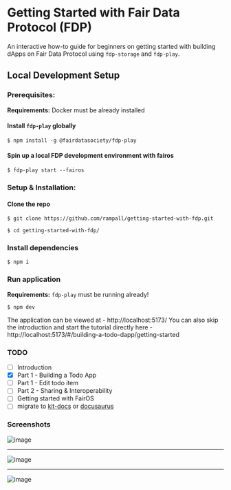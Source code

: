 # Getting Started with Fair Data Protocol (FDP)

An interactive how-to guide for beginners on getting started with building dApps on Fair Data Protocol using `fdp-storage` and `fdp-play`.

## Local Development Setup

### Prerequisites:

**Requirements:** Docker must be already installed

#### Install `fdp-play` globally
```shell
$ npm install -g @fairdatasociety/fdp-play
```

#### Spin up a local FDP development environment with fairos
```shell
$ fdp-play start --fairos
```

### Setup & Installation:

#### Clone the repo
```shell
$ git clone https://github.com/rampall/getting-started-with-fdp.git
```

```shell
$ cd getting-started-with-fdp/
```

### Install dependencies
```shell
$ npm i
```

### Run application
**Requirements:** `fdp-play` must be running already! 

```shell
$ npm dev
```

The application can be viewed at - http://localhost:5173/ 
You can also skip the introduction and start the tutorial directly here - http://localhost:5173/#/building-a-todo-dapp/getting-started


### TODO
- [ ] Introduction
- [x] Part 1 - Building a Todo App
- [ ] Part 1 - Edit todo item 
- [ ] Part 2 - Sharing & Interoperability
- [ ] Getting started with FairOS
- [ ] migrate to [kit-docs](https://github.com/svelteness/kit-docs) or [docusaurus](https://docusaurus.io/)

### Screenshots

![image](https://user-images.githubusercontent.com/520570/207879247-8911b177-1331-42ed-ad9e-e077b9148f2e.png)

---

![image](https://user-images.githubusercontent.com/520570/207879702-e3a5335b-beb8-4c42-b118-a7853fde28b3.png)

---

![image](https://user-images.githubusercontent.com/520570/207890048-6502ab71-3e30-4e85-bbe7-b89444a17a0f.png)
